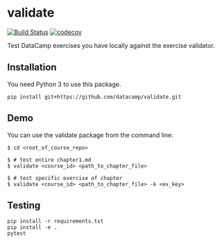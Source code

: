 # validate

[![Build Status](https://travis-ci.org/datacamp/validate.svg?branch=master)](https://travis-ci.org/datacamp/validate)
[![codecov](https://codecov.io/gh/datacamp/validate/branch/master/graph/badge.svg)](https://codecov.io/gh/datacamp/validate)
<!-- [![PyPI version](https://badge.fury.io/py/validate.svg)](https://badge.fury.io/py/validate) -->

Test DataCamp exercises you have locally against the exercise validator.

## Installation

You need Python 3 to use this package.

```
pip install git+https://github.com/datacamp/validate.git
```

## Demo

You can use the validate package from the command line:

```
$ cd <root_of_course_repo>

$ # test entire chapter1.md
$ validate <course_id> <path_to_chapter_file>

$ # test specific exercise of chapter
$ validate <course_id> <path_to_chapter_file> -k <ex_key>
```

## Testing

```
pip install -r requirements.txt
pip install -e .
pytest
```

